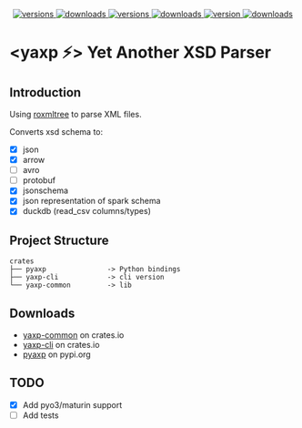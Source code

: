 <p align="center">
  <a href="https://crates.io/crates/yaxp-common">
    <img alt="versions" src="https://img.shields.io/crates/v/yaxp-common?label=yaxp-common">
  </a>
  <a href="https://crates.io/crates/yaxp-common">
    <img alt="downloads" src="https://img.shields.io/crates/d/yaxp-common?label=yaxp-common downloads">
  </a>
  <a href="https://crates.io/crates/yaxp-cli">
    <img alt="versions" src="https://img.shields.io/crates/v/yaxp-cli?label=yaxp-cli">
  </a>
  <a href="https://crates.io/crates/yaxp-common">
    <img alt="downloads" src="https://img.shields.io/crates/d/yaxp-cli?label=yaxp-cli downloads">
  </a>
  <a href="https://pypi.org/project/pyaxp/">
    <img alt="version" src="https://img.shields.io/pypi/v/pyaxp.svg?label=pyaxp">
  </a>  
  <a href="https://pypi.org/project/pyaxp/">
    <img alt="downloads" src="https://img.shields.io/pypi/dm/pyaxp?label=pyaxp downloads">
  </a>
</p>


# **<yaxp ⚡> Yet Another XSD Parser**


## Introduction
Using [roxmltree](https://github.com/RazrFalcon/roxmltree) to parse XML files. 

Converts xsd schema to:
- [x] json
- [x] arrow
- [ ] avro
- [ ] protobuf
- [x] jsonschema
- [x] json representation of spark schema
- [x] duckdb (read_csv columns/types)

## Project Structure

```
crates
├── pyaxp               -> Python bindings 
├── yaxp-cli            -> cli version
└── yaxp-common         -> lib
```

## Downloads

- [yaxp-common](https://crates.io/crates/yaxp-common) on crates.io
- [yaxp-cli](https://crates.io/crates/yaxp-cli) on crates.io
- [pyaxp](https://pypi.org/project/pyaxp/) on pypi.org




## TODO

- [x] Add pyo3/maturin support
- [ ] Add tests
